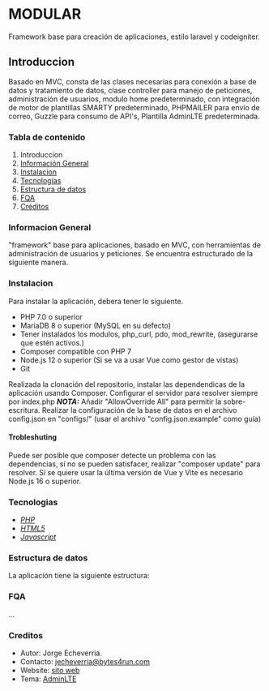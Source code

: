 # MODULAR

Framework base para creación de aplicaciones, estilo laravel y codeigniter.

## Introduccion

Basado en MVC, consta de las clases necesarias para conexión a base de datos y tratamiento de datos, clase controller para manejo de peticiones, administración de usuarios, modulo home predeterminado, con integración de motor de plantillas SMARTY predeterminado, PHPMAILER para envío de correo, Guzzle para consumo de API's, Plantilla AdminLTE predeterminada.

### Tabla de contenido

1. Introduccion
2. [Información General](#informacion-general)
3. [Instalacion](#instalacion)
4. [Tecnologías](#tecnologias)
5. [Estructura de datos](#estructura-de-datos)
6. [FQA](#fqas)
7. [Créditos](#creditos)

### Informacion General

"framework" base para aplicaciones, basado en MVC, con herramientas de administración de usuarios y peticiones.
Se encuentra estructurado de la siguiente manera.

### Instalacion

Para instalar la aplicación, debera tener lo siguiente.
- PHP 7.0 o superior
- MariaDB 8 o superior (MySQL en su defecto)
- Tener instalados los modulos, php_curl, pdo, mod_rewrite, (asegurarse que estén activos.)
- Composer compatible con PHP 7
- Node.js 12 o superior (Si se va a usar Vue como gestor de vistas)
- Git

Realizada la clonación del repositorio, instalar las dependendicas de la aplicación usando Composer.
Configurar el servidor para resolver siempre por index.php
**_NOTA:_** Añadir "AllowOverride All" para permitir la sobre-escritura.
Realizar la configuración de la base de datos en el archivo config.json en "configs/" (usar el archivo "config.json.example" como guía)

#### Trobleshuting

Puede ser posible que composer detecte un problema con las dependencias, sí no se pueden satisfacer, realizar "composer update" para resolver.
Sí se quiere usar la última versión de Vue y Vite es necesario Node.js 16 o superior.

### Tecnologias

- *[PHP](http://www.php.com)*
- *[HTML5](http://ww3.school.com)*
- *[Javascript](http://www.javascript.com)*

### Estructura de datos

La aplicación tiene la siguiente estructura:

### FQA

...

### Creditos

- Autor: Jorge Echeverria.
- Contacto: [jecheverria@bytes4run.com](jecheverria@bytes4run)
- Website: [sito web](https://bytes4run.com/applications/modular)
- Tema: [AdminLTE](https://adminlte.io) 